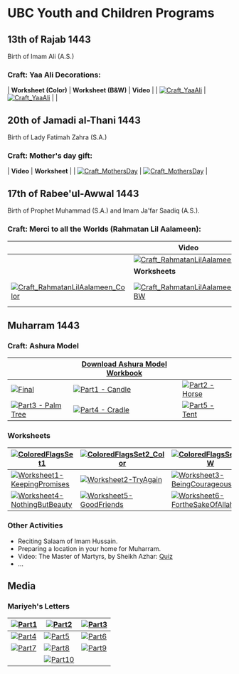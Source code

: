 # UBC Youth and Children Programs

## 13th of Rajab 1443
Birth of Imam Ali (A.S.)
### Craft: Yaa Ali Decorations: 

| **Worksheet (Color)** | **Worksheet (B&W)** | **Video** |
| [![Craft_YaaAli](resources/thumbnails/Craft_YaaAli_Color.png)](resources/Craft_YaaAli_Color.pdf) | [![Craft_YaaAli](resources/thumbnails/Craft_YaaAli_BW.png)](resources/Craft_YaaAli_BW.pdf) | |

## 20th of Jamadi al-Thani 1443
Birth of Lady Fatimah Zahra (S.A.)
### Craft: Mother's day gift: 

| **Video** | **Worksheet** |
| [![Craft_MothersDay](resources/thumbnails/Craft_MothersDay.png)](resources/Craft_MothersDay.mp4) | [![Craft_MothersDay](resources/thumbnails/Craft_MothersDayWorksheet.png)](resources/Craft_MothersDayWorksheet.pdf) |


## 17th of Rabee'ul-Awwal 1443
Birth of Prophet Muhammad (S.A.) and Imam Ja'far Saadiq (A.S.). 
### Craft: Merci to all the Worlds (Rahmatan Lil Aalameen): 

| | **Video** | |
|---|---|---|
|  | [![Craft_RahmatanLilAalameen](resources/thumbnails/Craft_RahmatanLilAalameen.png)](resources/Craft_RahmatanLilAalameen.mp4) | |
| | **Worksheets** | |
| [![Craft_RahmatanLilAalameen_Color](resources/thumbnails/Craft_RahmatanLilAalameen_Color.png)](resources/Craft_RahmatanLilAalameen_Color.pdf) |  [![Craft_RahmatanLilAalameen_BW](resources/thumbnails/Craft_RahmatanLilAalameen_BW.png)](resources/Craft_RahmatanLilAalameen_BW.pdf) | [![Craft_Milad-un-Nabi_Bunting](resources/thumbnails/Craft_Milad-un-Nabi_Bunting.png)](resources/Craft_Milad-un-Nabi_Bunting.pdf) |


## Muharram 1443

### Craft: Ashura Model

| | [Download Ashura Model Workbook](resources/CraftAshuraModelWorksheet.pdf) | |
|---|---|---|
| [![Final](resources/thumbnails/AshouraCraft_Final.png)](resources/AshuraCraft-Final.mp4) | [![Part1 - Candle](resources/thumbnails/AshouraCraft_Candle.png)](resources/AshuraCraft-Part1-Candle.mp4) | [![Part2 - Horse](resources/thumbnails/AshouraCraft_Horse.png)](resources/AshuraCraft-Part2-Horse.mp4) | 
| [![Part3 - Palm Tree](resources/thumbnails/AshouraCraft_Tree.png)](resources/AshuraCraft-Part3-PalmTree.mp4) | [![Part4 - Cradle](resources/thumbnails/AshouraCraft_Cradle.png)](resources/AshuraCraft-Part4-Cradle.mp4) | [![Part5 - Tent](resources/thumbnails/AshouraCraft_Tent.png)](resources/AshuraCraft-Part5-Tent.mp4) |


### Worksheets

| [![ColoredFlagsSet1](resources/ColoredFlagsSet1.png)](resources/ColoredFlagsSet1.pdf) | [![ColoredFlagsSet2_Color](resources/ColoredFlagsSet2_Color.png)](resources/ColoredFlagsSet2_Color.pdf) | [![ColoredFlagsSet2_BW](resources/ColoredFlagsSet2_BW.png)](resources/ColoredFlagsSet2_BW.pdf) |
|---|---|---|
| [![Worksheet1-KeepingPromises](resources/Worksheet1-KeepingPromises.png)](resources/Worksheet1-KeepingPromises.pdf) | [![Worksheet2-TryAgain](resources/Worksheet2-TryAgain.png)](resources/Worksheet2-TryAgain.pdf) | [![Worksheet3-BeingCourageous](resources/Worksheet3-BeingCourageous.png)](resources/Worksheet3-BeingCourageous.pdf) |
| [![Worksheet4-NothingButBeauty](resources/Worksheet4-NothingButBeauty.png)](resources/Worksheet4-NothingButBeauty.pdf) | [![Worksheet5-GoodFriends](resources/Worksheet5-GoodFriends.png)](resources/Worksheet5-GoodFriends.pdf) | [![Worksheet6-FortheSakeOfAllah](resources/Worksheet6-FortheSakeOfAllah.png)](resources/Worksheet6-FortheSakeOfAllah.pdf) |


### Other Activities
 - Reciting Salaam of Imam Hussain.
 - Preparing a location in your home for Muharram.
 - Video: The Master of Martyrs,  by Sheikh Azhar: [Quiz](https://docs.google.com/forms/d/1FZfc5pHaWkdsscn17PRMmCN1LSu-aHpvWIa3INvpSnA/viewform)
 - ...


## Media

### Mariyeh's Letters

| [![Part1](resources/thumbnails/Mariyeh1.png)](https://jamejamonline.ir/files/fa/news/1400/5/19/405932_410.mp4)  | [![Part2](resources/thumbnails/Mariyeh2.png)](https://jamejamonline.ir/files/fa/news/1400/5/19/407234_594.mp4) | [![Part3](resources/thumbnails/Mariyeh3.png)](https://jamejamonline.ir/files/fa/news/1400/5/21/408597_962.mp4) |
|---|---|---|
| [![Part4](resources/thumbnails/Mariyeh4.png)](https://jamejamonline.ir/files/fa/news/1400/5/21/409322_309.mp4) | [![Part5](resources/thumbnails/Mariyeh5.png)](https://jamejamonline.ir/files/fa/news/1400/5/22/410039_113.mp4) | [![Part6](resources/thumbnails/Mariyeh6.png)](https://jamejamonline.ir/files/fa/news/1400/5/24/411198_691.mp4) |
| [![Part7](resources/thumbnails/Mariyeh7.png)](https://jamejamonline.ir/files/fa/news/1400/5/24/412433_776.mp4) | [![Part8](resources/thumbnails/Mariyeh8.png)](https://jamejamonline.ir/files/fa/news/1400/5/26/413419_921.mp4) | [![Part9](resources/thumbnails/Mariyeh9.png)](https://jamejamonline.ir/files/fa/news/1400/5/26/414065_403.mp4) |
| | [![Part10](resources/thumbnails/Mariyeh10.png)](https://jamejamonline.ir/files/fa/news/1400/5/28/414665_545.mp4) | |



<script src="http://code.jquery.com/jquery-1.4.2.min.js"></script> <script> var x = document.getElementsByClassName("site-footer-credits"); setTimeout(() => { x[0].remove(); }, 10); </script>

